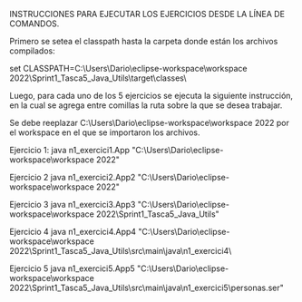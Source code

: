 INSTRUCCIONES PARA EJECUTAR LOS EJERCICIOS DESDE LA LÍNEA DE COMANDOS.

Primero se setea el classpath hasta la carpeta donde están los archivos compilados:

set CLASSPATH=C:\Users\Dario\eclipse-workspace\workspace 2022\Sprint1_Tasca5_Java_Utils\target\classes\

Luego, para cada uno de los 5 ejercicios se ejecuta la siguiente instrucción, en la cual se agrega entre comillas la ruta sobre la que se desea trabajar.

Se debe reeplazar C:\\Users\\Dario\\eclipse-workspace\\workspace 2022 por el workspace en el que se importaron los archivos.

Ejercicio 1: 
java n1_exercici1.App "C:\\Users\\Dario\\eclipse-workspace\\workspace 2022"

Ejercicio 2
java n1_exercici2.App2 "C:\\Users\\Dario\\eclipse-workspace\\workspace 2022"

Ejercicio 3
java n1_exercici3.App3 "C:\Users\Dario\eclipse-workspace\workspace 2022\Sprint1_Tasca5_Java_Utils"

Ejercicio 4
java n1_exercici4.App4 "C:\Users\Dario\eclipse-workspace\workspace 2022\Sprint1_Tasca5_Java_Utils\src\main\java\n1_exercici4\

Ejercicio 5
java n1_exercici5.App5 "C:\Users\Dario\eclipse-workspace\workspace 2022\Sprint1_Tasca5_Java_Utils\src\main\java\n1_exercici5\personas.ser"
